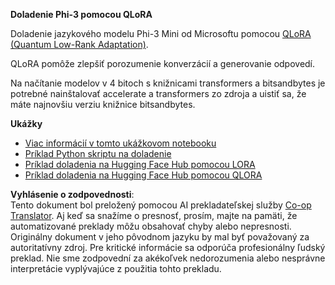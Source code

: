 <!--
CO_OP_TRANSLATOR_METADATA:
{
  "original_hash": "54b6b824568d4decb574b9e117c4f5f7",
  "translation_date": "2025-07-17T08:20:41+00:00",
  "source_file": "md/03.FineTuning/FineTuning_Qlora.md",
  "language_code": "sk"
}
-->
**Doladenie Phi-3 pomocou QLoRA**

Doladenie jazykového modelu Phi-3 Mini od Microsoftu pomocou [QLoRA (Quantum Low-Rank Adaptation)](https://github.com/artidoro/qlora).

QLoRA pomôže zlepšiť porozumenie konverzácií a generovanie odpovedí.

Na načítanie modelov v 4 bitoch s knižnicami transformers a bitsandbytes je potrebné nainštalovať accelerate a transformers zo zdroja a uistiť sa, že máte najnovšiu verziu knižnice bitsandbytes.

**Ukážky**
- [Viac informácií v tomto ukážkovom notebooku](../../../../code/03.Finetuning/Phi_3_Inference_Finetuning.ipynb)
- [Príklad Python skriptu na doladenie](../../../../code/03.Finetuning/FineTrainingScript.py)
- [Príklad doladenia na Hugging Face Hub pomocou LORA](../../../../code/03.Finetuning/Phi-3-finetune-lora-python.ipynb)
- [Príklad doladenia na Hugging Face Hub pomocou QLORA](../../../../code/03.Finetuning/Phi-3-finetune-qlora-python.ipynb)

**Vyhlásenie o zodpovednosti**:  
Tento dokument bol preložený pomocou AI prekladateľskej služby [Co-op Translator](https://github.com/Azure/co-op-translator). Aj keď sa snažíme o presnosť, prosím, majte na pamäti, že automatizované preklady môžu obsahovať chyby alebo nepresnosti. Originálny dokument v jeho pôvodnom jazyku by mal byť považovaný za autoritatívny zdroj. Pre kritické informácie sa odporúča profesionálny ľudský preklad. Nie sme zodpovední za akékoľvek nedorozumenia alebo nesprávne interpretácie vyplývajúce z použitia tohto prekladu.